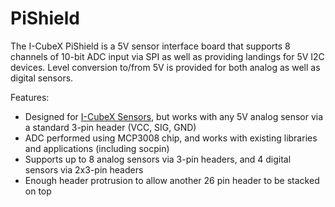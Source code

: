 <!--
---
name: PiShield
class: board
type: adc
formfactor: Custom
manufacturer: Infusion Systems
collected: Other
description: 5V Analog to Digital Converter and 5V I2C level shifter
url: https://infusionsystems.com/pishield/
github: https://github.com/I-CubeX/PythonExamples
schematic: https://infusionsystems.com/pishield/?page_id=137
buy: https://infusionsystems.com/pishield/?page_id=8
image: 'icubex-pishield.png'
pincount: 26
eeprom: no
power:
  '1':
  '2':
ground:
  '6':
  '9':
  '20':
pin:
  '19':
    mode: spi
  '21':
    mode: spi
  '23':
    mode: spi
  '24':
    mode: spi
install:
  'devices':
    - 'spi'

-->
# PiShield

The I-CubeX PiShield is a 5V sensor interface board that supports 8 channels of 10-bit ADC input via SPI as well as providing landings for 5V I2C devices. Level conversion to/from 5V is provided for both analog as well as digital sensors.

Features:

- Designed for [I-CubeX Sensors](http://infusionsystems.com/catalog/index.php/cPath/24), but works with any 5V analog sensor via a standard 3-pin header (VCC, SIG, GND)
- ADC performed using MCP3008 chip, and works with existing libraries and applications (including socpin)
- Supports up to 8 analog sensors via 3-pin headers, and 4 digital sensors via 2x3-pin headers
- Enough header protrusion to allow another 26 pin header to be stacked on top
